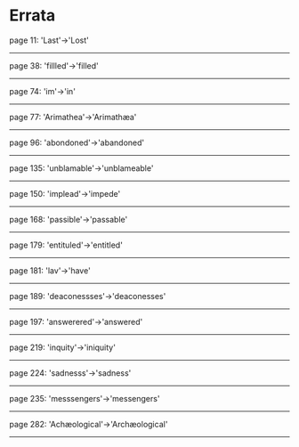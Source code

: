 # Errata

<span id="0"></span>page 11: 'Last'-&gt;'Lost'

------------------------------------------------------------------------

<span id="1"></span>page 38: 'fillled'-&gt;'filled'

------------------------------------------------------------------------

<span id="2"></span>page 74: 'im'-&gt;'in'

------------------------------------------------------------------------

<span id="3"></span>page 77: 'Arimathea'-&gt;'Arimathæa'

------------------------------------------------------------------------

<span id="4"></span>page 96: 'abondoned'-&gt;'abandoned'

------------------------------------------------------------------------

<span id="5"></span>page 135: 'unblamable'-&gt;'unblameable'

------------------------------------------------------------------------

<span id="6"></span>page 150: 'implead'-&gt;'impede'

------------------------------------------------------------------------

<span id="7"></span>page 168: 'passible'-&gt;'passable'

------------------------------------------------------------------------

<span id="8"></span>page 179: 'entituled'-&gt;'entitled'

------------------------------------------------------------------------

<span id="9"></span>page 181: 'lav'-&gt;'have'

------------------------------------------------------------------------

<span id="10"></span>page 189: 'deaconessses'-&gt;'deaconesses'

------------------------------------------------------------------------

<span id="11"></span>page 197: 'answerered'-&gt;'answered'

------------------------------------------------------------------------

<span id="12"></span>page 219: 'inquity'-&gt;'iniquity'

------------------------------------------------------------------------

<span id="13"></span>page 224: 'sadnesss'-&gt;'sadness'

------------------------------------------------------------------------

<span id="14"></span>page 235: 'messsengers'-&gt;'messengers'

------------------------------------------------------------------------

<span id="15"></span>page 282: 'Achæological'-&gt;'Archæological'

------------------------------------------------------------------------
